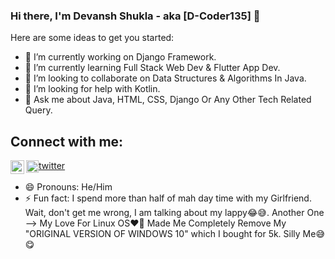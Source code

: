 ### Hi there, I'm Devansh Shukla - aka [D-Coder135] 👋

Here are some ideas to get you started:

- 🔭 I’m currently working on Django Framework.
- 🌱 I’m currently learning Full Stack Web Dev & Flutter App Dev.
- 👯 I’m looking to collaborate on Data Structures & Algorithms In Java.
- 🤔 I’m looking for help with Kotlin.
- 💬 Ask me about Java, HTML, CSS, Django Or Any Other Tech Related Query.
## Connect with me:

   [<img align="left" alt="D-Coder135 | Instagram" width="22px" src="https://cdn.jsdelivr.net/npm/simple-icons@v3/icons/instagram.svg" /> <img align="center"      alt="D-Coder135 | Twitter" width="20px" src="https://cdn.jsdelivr.net/npm/simple-icons@v3/icons/twitter.svg" />][instagram][twitter] 
   <br />
   
   [instagram]: https://instagram.com/devansh__omi 
   
   [twitter]: https://twitter.com/D_Optimist135

- 😄 Pronouns: He/Him
- ⚡ Fun fact: I spend more than half of mah day time with my Girlfriend. Wait, don't get me wrong, I am talking about my lappy😂😅. Another One --> My Love For Linux OS❤️‍🔥 Made Me Completely Remove My "ORIGINAL VERSION OF WINDOWS 10" which I bought for 5k. Silly Me😅😋

